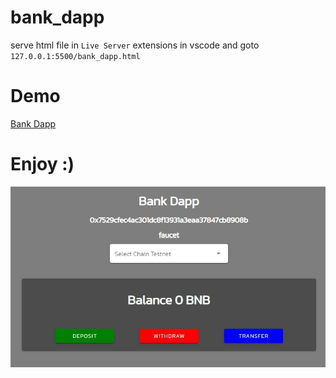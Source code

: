 # bank_dapp
serve html file in `Live Server` extensions in vscode and goto `127.0.0.1:5500/bank_dapp.html`
# Demo
[Bank Dapp](https://www.aofserver.site/aofserver/bank_dapp.html)


# Enjoy :)
![](https://github.com/aofserver/bank_dapp/blob/main/bank_dapp.jpg)

